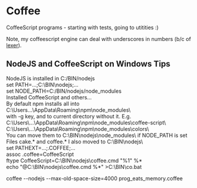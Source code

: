 # Coffee
CoffeeScript programs - starting with tests, going to utitities :)

Note, my coffeescript engine can deal with underscores in numbers (b/c of [lexer](https://github.com/georgiy-pruss/CoffeeScriptToo/blob/master/lib/coffee-script)).

## NodeJS and CoffeeScript on Windows Tips

NodeJS is installed in C:/BIN/nodejs  
set PATH=...;C:\BIN\nodejs;...  
set NODE_PATH=C:/BIN/nodejs/node_modules  
Installed CoffeeScript and others...  
By default npm installs all into C:\Users\...\AppData\Roaming\npm\node_modules\  
with -g key, and to current directory without it. E.g.  
C:\Users\\...\AppData\Roaming\npm\node_modules\coffee-script\  
C:\Users\\...\AppData\Roaming\npm\node_modules\colors\  
You can move them to C:\BIN\nodejs\node_modules\ if NODE_PATH is set  
Files cake.* and coffee.* I also moved to C:\BIN\nodejs\  
set PATHEXT=...;.COFFEE;...  
assoc .coffee=CoffeeScript  
ftype CoffeeScript=C:\BIN\nodejs\coffee.cmd "%1" %*  
echo "@C:\BIN\nodejs\coffee.cmd %*" >C:\BIN\co.bat  

coffee --nodejs --max-old-space-size=4000 prog_eats_memory.coffee
